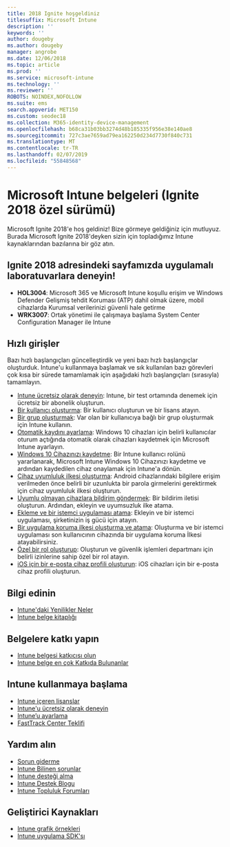 ```yaml
---
title: 2018 Ignite hoşgeldiniz
titlesuffix: Microsoft Intune
description: ''
keywords: ''
author: dougeby
ms.author: dougeby
manager: angrobe
ms.date: 12/06/2018
ms.topic: article
ms.prod: ''
ms.service: microsoft-intune
ms.technology: ''
ms.reviewer: ''
ROBOTS: NOINDEX,NOFOLLOW
ms.suite: ems
search.appverid: MET150
ms.custom: seodec18
ms.collection: M365-identity-device-management
ms.openlocfilehash: b68ca31b03bb3274d48b185335f956e38e140ae8
ms.sourcegitcommit: 727c3ae7659ad79ea162250d234d7730f840c731
ms.translationtype: MT
ms.contentlocale: tr-TR
ms.lasthandoff: 02/07/2019
ms.locfileid: "55848568"
---
```

# <a name="microsoft-intune-documentation-40ignite-2018-special-edition41"></a>Microsoft Intune belgeleri &#40;Ignite 2018 özel sürümü&#41;
Microsoft Ignite 2018'e hoş geldiniz! Bize görmeye geldiğiniz için mutluyuz. Burada Microsoft Ignite 2018'deyken sizin için topladığımız Intune kaynaklarından bazılarına bir göz atın.

## <a name="try-our-hands-on-labs-at-ignite-2018"></a>Ignite 2018 adresindeki sayfamızda uygulamalı laboratuvarlara deneyin!
- **HOL3004**: Microsoft 365 ve Microsoft Intune koşullu erişim ve Windows Defender Gelişmiş tehdit Koruması (ATP) dahil olmak üzere, mobil cihazlarda Kurumsal verilerinizi güvenli hale getirme
- **WRK3007**: Ortak yönetimi ile çalışmaya başlama System Center Configuration Manager ile Intune

## <a name="quickstarts"></a>Hızlı girişler
Bazı hızlı başlangıçları güncelleştirdik ve yeni bazı hızlı başlangıçlar oluşturduk. Intune'u kullanmaya başlamak ve sık kullanılan bazı görevleri çok kısa bir sürede tamamlamak için aşağıdaki hızlı başlangıçları (sırasıyla) tamamlayın.

- [Intune ücretsiz olarak deneyin](free-trial-sign-up.md): Intune, bir test ortamında denemek için ücretsiz bir abonelik oluşturun.    
- [Bir kullanıcı oluşturma](quickstart-create-user.md): Bir kullanıcı oluşturun ve bir lisans atayın.
- [Bir grup oluşturmak](quickstart-create-group.md): Var olan bir kullanıcıya bağlı bir grup oluşturmak için Intune kullanın.
- [Otomatik kaydını ayarlama](quickstart-setup-auto-enrollment.md): Windows 10 cihazları için belirli kullanıcılar oturum açtığında otomatik olarak cihazları kaydetmek için Microsoft Intune ayarlayın.
- [Windows 10 Cihazınızı kaydetme](quickstart-enroll-windows-device.md): Bir Intune kullanıcı rolünü yararlanarak, Microsoft Intune Windows 10 Cihazınızı kaydetme ve ardından kaydedilen cihaz onaylamak için Intune'a dönün.
- [Cihaz uyumluluk ilkesi oluşturma](quickstart-set-password-length-android.md): Android cihazlarındaki bilgilere erişim verilmeden önce belirli bir uzunlukta bir parola girmelerini gerektirmek için cihaz uyumluluk ilkesi oluşturun.
- [Uyumlu olmayan cihazlara bildirim göndermek](quickstart-send-notification.md): Bir bildirim iletisi oluşturun. Ardından, ekleyin ve uyumsuzluk ilke atama.
- [Ekleme ve bir istemci uygulaması atama](quickstart-add-assign-app.md): Ekleyin ve bir istemci uygulaması, şirketinizin iş gücü için atayın.
- [Bir uygulama koruma ilkesi oluşturma ve atama](quickstart-create-assign-app-policy.md): Oluşturma ve bir istemci uygulaması son kullanıcının cihazında bir uygulama koruma İlkesi atayabilirsiniz. 
- [Özel bir rol oluşturup](quickstart-create-custom-role.md): Oluşturun ve güvenlik işlemleri departmanı için belirli izinlerine sahip özel bir rol atayın. 
- [iOS için bir e-posta cihaz profili oluşturun](quickstart-email-profile.md): iOS cihazları için bir e-posta cihaz profili oluşturun.

## <a name="learn"></a>Bilgi edinin
- [Intune'daki Yenilikler Neler](whats-new.md)
- [Intune belge kitaplığı](https://docs.microsoft.com/intune/)

## <a name="contribute-to-docs"></a>Belgelere katkı yapın
- [Intune belgesi katkıcısı olun](https://github.com/MicrosoftDocs/IntuneDocs/blob/master/README.md)  
- [Intune belge en çok Katkıda Bulunanlar](https://github.com/MicrosoftDocs/IntuneDocs/graphs/contributors?from=2018-10-01&to=2019-12-31&type=c)  

## <a name="start-using-intune"></a>Intune kullanmaya başlama
- [Intune içeren lisanslar](licenses.md)
- [Intune'u ücretsiz olarak deneyin](free-trial-sign-up.md)
- [Intune’u ayarlama](setup-steps.md)
- [FastTrack Center Teklifi](https://docs.microsoft.com/enterprise-mobility-security/Solutions/enterprise-mobility-fasttrack-program)

## <a name="get-help"></a>Yardım alın
- [Sorun giderme](help-desk-operators.md)
- [Intune Bilinen sorunlar](known-issues.md)
- [Intune desteği alma](get-support.md)
- [Intune Destek Blogu](https://blogs.technet.microsoft.com/intunesupport/)
- [Intune Topluluk Forumları](https://techcommunity.microsoft.com/t5/Enterprise-Mobility-Security/ct-p/EMS)

## <a name="developer-resources"></a>Geliştirici Kaynakları
- [Intune grafik örnekleri](https://github.com/microsoftgraph/powershell-intune-samples)
- [Intune uygulama SDK'sı](app-sdk-get-started.md)
